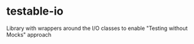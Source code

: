 # testable-io
Library with wrappers around the I/O classes to enable "Testing without Mocks" approach
